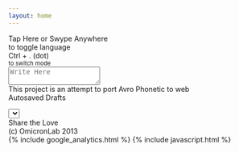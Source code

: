 ```yaml
---
layout: home
---
```


<div class="container wrapper">
	<div id="leftbar" class="leftbar">
		<div id="indicator">
			<span id="mobilehint" class="vason">Tap Here or Swype Anywhere<br>to toggle language</span>
			<div class="avrosprite indicator-bare"></div>
			<div class="avrosprite indicator-glow"></div>
		</div>
		<div class="logoleft">
			<div class="avrosprite logo"></div>
		</div>
		<div class="vason bottomfloat leftbar">
			<span>Ctrl + . (dot)</span><br>
			<small>to switch mode</small>
		</div>
	</div>
	<div id="middle">
	    <div id="main">
			<textarea id="inputor" class="inputor" placeholder="Write Here" spellcheck="false" autocapitalize="off" autocomplete="off" autocorrect="off"></textarea>
	    </div>
	</div>
	<div id="rightbar">
		<div class="logoright">
			<div class="avrosprite logo"></div>
		</div>
		<div class="vason txtright txttop">
			This project is an attempt to port Avro Phonetic to web
		</div>
		<div class="draft vason">
			<span>Autosaved Drafts</span>
			<span id="insertDraft" class="btn icon-plus"> </span>
			<span id="saveDraft" class="btn icon-download"> </span>
			<ul>
			</ul>
			<select>
			</select>
		</div>
		<div class="vason share">
			Share the Love <br>
			<div class="sharebuttons">
				<a href="#" class="facebook"><span class="icon-facebook"></span></a>
				<a href="#" class="twitter"><span class="icon-twitter"></span></a>
				<a href="#" class="gplus"><span class="icon-google-plus"></span></a>
			</div>
		</div>
		<div class="vason bottomfloat txtright">
			(c) OmicronLab 2013
		</div>
	</div>
</div>
{% include google_analytics.html %}
{% include javascript.html %}